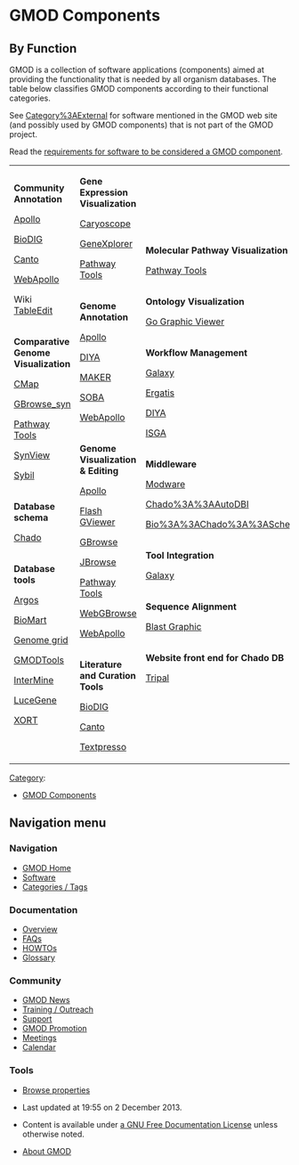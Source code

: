 



<span id="top"></span>




# <span dir="auto">GMOD Components</span>









## <span id="By_Function" class="mw-headline">By Function</span>

GMOD is a collection of software applications (components) aimed at
providing the functionality that is needed by all organism databases.
The table below classifies GMOD components according to their functional
categories.

See [Category%3AExternal](Category%3AExternal "Category%3AExternal") for
software mentioned in the GMOD web site (and possibly used by GMOD
components) that is not part of the GMOD project.

Read the [requirements for software to be considered a GMOD
component](GMOD_Membership#Software "GMOD Membership").

  

<table width="80%" data-align="center" data-cellpadding="10px">
<colgroup>
<col style="width: 33%" />
<col style="width: 33%" />
<col style="width: 33%" />
</colgroup>
<tbody>
<tr class="odd">
<td data-valign="top"><p><strong>Community Annotation</strong></p>
<p><a href="Apollo.1" title="Apollo">Apollo</a></p>
<p><a href="BioDIG.1" title="BioDIG">BioDIG</a></p>
<p><a href="Canto" title="Canto">Canto</a></p>
<p><a href="WebApollo.1" title="WebApollo">WebApollo</a></p>
<p>Wiki <a href="TableEdit.1" title="TableEdit">TableEdit</a></p>
<p><br />
<strong>Comparative Genome Visualization</strong></p>
<p><a href="CMap.1" title="CMap">CMap</a></p>
<p><a href="GBrowse_syn.1" title="GBrowse syn">GBrowse_syn</a></p>
<p><a href="Pathway_Tools.1" title="Pathway Tools">Pathway Tools</a></p>
<p><a href="SynView" title="SynView">SynView</a></p>
<p><a href="Sybil" title="Sybil">Sybil</a></p>
<p><br />
<strong>Database schema</strong></p>
<p><a href="Chado" class="mw-redirect" title="Chado">Chado</a></p>
<p><br />
<strong>Database tools</strong></p>
<p><a href="Argos" title="Argos">Argos</a></p>
<p><a href="BioMart" title="BioMart">BioMart</a></p>
<p><a href="Genome_grid" title="Genome grid">Genome grid</a></p>
<p><a href="GMODTools" title="GMODTools">GMODTools</a></p>
<p><a href="InterMine" title="InterMine">InterMine</a></p>
<p><a href="LuceGene" title="LuceGene">LuceGene</a></p>
<p><a href="XORT.1" title="XORT">XORT</a></p>
<p><br />
</p></td>
<td data-valign="top"><p><strong>Gene Expression
Visualization</strong></p>
<p><a href="Caryoscope" title="Caryoscope">Caryoscope</a></p>
<p><a href="GeneXplorer" title="GeneXplorer">GeneXplorer</a></p>
<p><a href="Pathway_Tools.1" title="Pathway Tools">Pathway Tools</a></p>
<p><br />
<strong>Genome Annotation</strong></p>
<p><a href="Apollo.1" title="Apollo">Apollo</a></p>
<p><a href="DIYA" title="DIYA">DIYA</a></p>
<p><a href="MAKER.1" title="MAKER">MAKER</a></p>
<p><a href="SOBA.1" title="SOBA">SOBA</a></p>
<p><a href="WebApollo.1" title="WebApollo">WebApollo</a></p>
<p><br />
<strong>Genome Visualization &amp; Editing</strong></p>
<p><a href="Apollo.1" title="Apollo">Apollo</a></p>
<p><a href="Flash_GViewer" title="Flash GViewer">Flash GViewer</a></p>
<p><a href="GBrowse.1" title="GBrowse">GBrowse</a></p>
<p><a href="JBrowse.1" title="JBrowse">JBrowse</a></p>
<p><a href="Pathway_Tools.1" title="Pathway Tools">Pathway Tools</a></p>
<p><a href="WebGBrowse.1" title="WebGBrowse">WebGBrowse</a></p>
<p><a href="WebApollo.1" title="WebApollo">WebApollo</a></p>
<p><br />
<strong>Literature and Curation Tools</strong></p>
<p><a href="BioDIG.1" title="BioDIG">BioDIG</a></p>
<p><a href="Canto" title="Canto">Canto</a></p>
<p><a href="Textpresso" title="Textpresso">Textpresso</a></p></td>
<td data-valign="top"><p><strong>Molecular Pathway
Visualization</strong></p>
<p><a href="Pathway_Tools.1" title="Pathway Tools">Pathway Tools</a></p>
<p><br />
<strong>Ontology Visualization</strong></p>
<p><a href="GO_Graphic_Viewer.1" title="GO Graphic Viewer">Go Graphic
Viewer</a></p>
<p><br />
<strong>Workflow Management</strong></p>
<p><a href="Galaxy.1" title="Galaxy">Galaxy</a></p>
<p><a href="TIGR-Workflow_/_Ergatis"
title="TIGR-Workflow / Ergatis">Ergatis</a></p>
<p><a href="DIYA" title="DIYA">DIYA</a></p>
<p><a href="ISGA" title="ISGA">ISGA</a></p>
<p><br />
<strong>Middleware</strong></p>
<p><a href="Modware" title="Modware">Modware</a></p>
<p><a href="Chado%3A%3AAutoDBI"
title="Chado%3A%3AAutoDBI">Chado%3A%3AAutoDBI</a></p>
<p><a href="Bio%3A%3AChado%3A%3ASchema"
title="Bio%3A%3AChado%3A%3ASchema">Bio%3A%3AChado%3A%3ASchema</a></p>
<p><br />
<strong>Tool Integration</strong></p>
<p><a href="Galaxy.1" title="Galaxy">Galaxy</a></p>
<p><br />
<strong>Sequence Alignment</strong></p>
<p><a href="BLAST_Graphic_Viewer.1" title="BLAST Graphic Viewer">Blast
Graphic</a></p>
<p><br />
<strong>Website front end for Chado DB</strong></p>
<p><a href="Tripal.1" title="Tripal">Tripal</a></p></td>
</tr>
</tbody>
</table>




[Category](Special%3ACategories "Special%3ACategories"):

- [GMOD Components](Category%3AGMOD_Components "Category%3AGMOD Components")






## Navigation menu









### Navigation



- <span id="n-GMOD-Home">[GMOD Home](Main_Page)</span>
- <span id="n-Software">[Software](GMOD_Components)</span>
- <span id="n-Categories-.2F-Tags">[Categories /
  Tags](Categories)</span>




### Documentation



- <span id="n-Overview">[Overview](Overview)</span>
- <span id="n-FAQs">[FAQs](Category%3AFAQ)</span>
- <span id="n-HOWTOs">[HOWTOs](Category%3AHOWTO)</span>
- <span id="n-Glossary">[Glossary](Glossary)</span>




### Community



- <span id="n-GMOD-News">[GMOD News](GMOD_News)</span>
- <span id="n-Training-.2F-Outreach">[Training /
  Outreach](Training_and_Outreach)</span>
- <span id="n-Support">[Support](Support)</span>
- <span id="n-GMOD-Promotion">[GMOD Promotion](GMOD_Promotion)</span>
- <span id="n-Meetings">[Meetings](Meetings)</span>
- <span id="n-Calendar">[Calendar](Calendar)</span>




### Tools

- <span id="t-smwbrowselink"><a href="Special%3ABrowse/GMOD_Components" rel="smw-browse">Browse
  properties</a></span>



- <span id="footer-info-lastmod">Last updated at 19:55 on 2 December
  2013.</span>
<!-- - <span id="footer-info-viewcount">465,614 page views.</span> -->
- <span id="footer-info-copyright">Content is available under
  <a href="http://www.gnu.org/licenses/fdl-1.3.html" class="external"
  rel="nofollow">a GNU Free Documentation License</a> unless otherwise
  noted.</span>

<!-- -->

- <span id="footer-places-about">[About
  GMOD](GMOD%3AAbout "GMOD%3AAbout")</span>

<!-- -->




